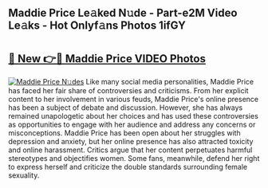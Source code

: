 ## Maddie Price Le𝚊ked N𝚞de - Part-e2M Video Le𝚊ks - Hot Onlyf𝚊ns Photos 1ifGY

# <h2><a href="http://ab12848.deff.icu/?id=Maddie+Price">🔗 New 👉🔴 Maddie Price VIDEO Photos</a></h2>

[![Maddie Price N𝚞des](https://i.imgur.com/rIISA9y.gif)](http://ab12848.deff.icu/?id=Maddie+Price)
Like many social media personalities, Maddie Price has faced her fair share of controversies and criticisms. From her explicit content to her involvement in various feuds, Maddie Price's online presence has been a subject of debate and discussion. However, she has always remained unapologetic about her choices and has used these controversies as opportunities to engage with her audience and address any concerns or misconceptions. Maddie Price has been open about her struggles with depression and anxiety, but her online presence has also attracted toxicity and online harassment. Critics argue that her content perpetuates harmful stereotypes and objectifies women. Some fans, meanwhile, defend her right to express herself and criticize the double standards surrounding female sexuality.
